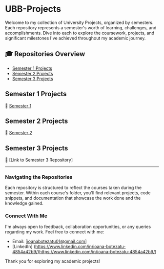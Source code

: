 # UBB-Projects

Welcome to my collection of University Projects, organized by semesters. Each repository represents a semester's worth of learning, challenges, and accomplishments. Dive into each to explore the coursework, projects, and significant milestones I've achieved throughout my academic journey.

## 🎓 Repositories Overview

- [Semester 1 Projects](#semester-1-projects)
- [Semester 2 Projects](#semester-2-projects)
- [Semester 3 Projects](#semester-3-projects)

## Semester 1 Projects

🔗 [Semester 1](https://github.com/IoanaBotezatu01/Semester-1)

## Semester 2 Projects

🔗 [Semester 2](https://github.com/IoanaBotezatu01/Semester-2)

## Semester 3 Projects

🔗 [Link to Semester 3 Repository]

---

### Navigating the Repositories

Each repository is structured to reflect the courses taken during the semester. Within each course's folder, you'll find relevant projects, code snippets, and documentation that showcase the work done and the knowledge gained.

### Connect With Me

I'm always open to feedback, collaboration opportunities, or any queries regarding my work. Feel free to connect with me:

- Email: [ioanabotezatu01@gmail.com]
- [LinkedIn] (https://www.linkedin.com/in/ioana-botezatu-4854a42b9/)https://www.linkedin.com/in/ioana-botezatu-4854a42b9/)

Thank you for exploring my academic projects!
